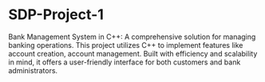 # SDP-Project-1
Bank Management System in C++: A comprehensive solution for managing banking operations. This project utilizes C++ to implement features like account creation, account management. Built with efficiency and scalability in mind, it offers a user-friendly interface for both customers and bank administrators.
